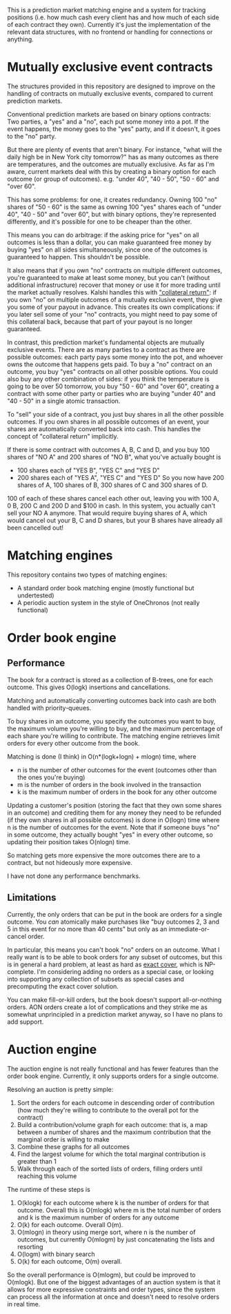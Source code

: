 This is a prediction market matching engine and a system for tracking positions
(i.e. how much cash every client has and how much of each side of each contract they own).
Currently it's just the implementation of the relevant data structures,
with no frontend or handling for connections or anything.

# Mutually exclusive event contracts
The structures provided in this repository are designed to improve on the handling of contracts on mutually exclusive events,
compared to current prediction markets.

Conventional prediction markets are based on binary options contracts:
Two parties,
a "yes" and a "no",
each put some money into a pot.
If the event happens, the money goes to the "yes" party,
and if it doesn't, it goes to the "no" party.

But there are plenty of events that aren't binary.
For instance, "what will the daily high be in New York city tomorrow?" has as many outcomes as there are temperatures,
and the outcomes are mutually exclusive.
As far as I'm aware, current markets deal with this by creating a binary option for each outcome (or group of outcomes).
e.g. "under 40", "40 - 50", "50 - 60" and "over 60".

This has some problems:
for one, it creates redundancy.
Owning 100 "no" shares of "50 - 60" is the same as owning 100 "yes" shares each of "under 40", "40 - 50" and "over 60",
but with binary options, they're represented differently,
and it's possible for one to be cheaper than the other.

This means you can do arbitrage:
if the asking price for "yes" on all outcomes is less than a dollar,
you can make guaranteed free money by buying "yes" on all sides simultaneously,
since one of the outcomes is guaranteed to happen.
This shouldn't be possible.

It also means that if you own "no" contracts on multiple different outcomes,
you're guaranteed to make at least some money,
but you can't (without additional infrastructure) recover that money or use it for more trading until the market actually resolves.
Kalshi handles this with ["collateral return"](https://kalshi.com/learn/collateral-return):
if you own "no" on multiple outcomes of a mutually exclusive event,
they give you some of your payout in advance.
This creates its own complications:
if you later sell some of your "no" contracts,
you might need to pay some of this collateral back,
because that part of your payout is no longer guaranteed.

In contrast, this prediction market's fundamental objects are mutually exclusive events.
There are as many parties to a contract as there are possible outcomes:
each party pays some money into the pot,
and whoever owns the outcome that happens gets paid.
To buy a "no" contract on an outcome,
you buy "yes" contracts on all other possible options.
You could also buy any other combination of sides:
if you think the temperature is going to be over 50 tomorrow,
you buy "50 - 60" and "over 60",
creating a contract with some other party or parties who are buying "under 40" and "40 - 50" in a single atomic transaction.

To "sell" your side of a contract,
you just buy shares in all the other possible outcomes.
If you own shares in all possible outcomes of an event,
your shares are automatically converted back into cash.
This handles the concept of "collateral return" implicitly.

If there is some contract with outcomes A, B, C and D,
and you buy 100 shares of "NO A" and 200 shares of "NO B",
what you've actually bought is
- 100 shares each of "YES B", "YES C" and "YES D"
- 200 shares each of "YES A", "YES C" and "YES D"
So you now have 200 shares of A, 100 shares of B, 300 shares of C and 300 shares of D.

100 of each of these shares cancel each other out,
leaving you with 100 A, 0 B, 200 C and 200 D and $100 in cash.
In this system, you actually can't sell your NO A anymore.
That would require buying shares of A,
which would cancel out your B, C and D shares,
but your B shares have already all been cancelled out!

# Matching engines
This repository contains two types of matching engines:
- A standard order book matching engine (mostly functional but undertested)
- A periodic auction system in the style of OneChronos (not really functional)

# Order book engine
## Performance
The book for a contract is stored as a collection of B-trees, one for each outcome.
This gives O(logk) insertions and cancellations.

Matching and automatically converting outcomes back into cash are both handled with priority-queues.

To buy shares in an outcome,
you specify the outcomes you want to buy,
the maximum volume you're willing to buy,
and the maximum percentage of each share you're willing to contribute.
The matching engine retrieves limit orders for every other outcome from the book.

Matching is done (I think) in O(n*(logk+logn) + mlogn) time, where
- n is the number of other outcomes for the event (outcomes other than the ones you're buying)
- m is the number of orders in the book involved in the transaction
- k is the maximum number of orders in the book for any other outcome

Updating a customer's position
(storing the fact that they own some shares in an outcome)
and crediting them for any money they need to be refunded
(if they own shares in all possible outcomes)
is done in O(logn) time where n is the number of outcomes for the event.
Note that if someone buys "no" in some outcome,
they actually bought "yes" in every other outcome,
so updating their position takes O(nlogn) time.

So matching gets more expensive the more outcomes there are to a contract,
but not hideously more expensive.

I have not done any performance benchmarks.

## Limitations
Currently, the only orders that can be put in the book are orders for a single outcome.
You _can_ atomically make purchases like "buy outcomes 2, 3 and 5 in this event for no more than 40 cents"
but only as an immediate-or-cancel order.

In particular, this means you can't book "no" orders on an outcome.
What I really want is to be able to book orders for any subset of outcomes,
but this is in general a hard problem,
at least as hard as [exact cover](https://en.wikipedia.org/wiki/Exact_cover),
which is NP-complete.
I'm considering adding no orders as a special case,
or looking into supporting any collection of subsets as special cases and precomputing the exact cover solution.

You can make fill-or-kill orders, but the book doesn't support all-or-nothing orders.
AON orders create a lot of complications and they strike me as somewhat unprincipled in a prediction market anyway,
so I have no plans to add support.

# Auction engine
The auction engine is not really functional and has fewer features than the order book engine.
Currently, it only supports orders for a single outcome.

Resolving an auction is pretty simple:
1. Sort the orders for each outcome in descending order of contribution (how much they're willing to contribute to the overall pot for the contract)
2. Build a contribution/volume graph for each outcome: that is, a map between a number of shares and the maximum contribution that the marginal order is willing to make
3. Combine these graphs for all outcomes
4. Find the largest volume for which the total marginal contribution is greater than 1
5. Walk through each of the sorted lists of orders, filling orders until reaching this volume

The runtime of these steps is
1. O(klogk) for each outcome where k is the number of orders for that outcome. Overall this is O(mlogk) where m is the total number of orders and k is the maximum number of orders for any outcome
2. O(k) for each outcome. Overall O(m).
3. O(mlogn) in theory using merge sort, where n is the number of outcomes, but currently O(mlogm) by just concatenating the lists and resorting
4. O(logm) with binary search
5. O(k) for each outcome, O(m) overall.

So the overall performance is O(mlogm), but could be improved to O(mlogk).
But one of the biggest advantages of an auction system is that it allows for more expressive constraints and order types,
since the system can process all the information at once and doesn't need to resolve orders in real time.
